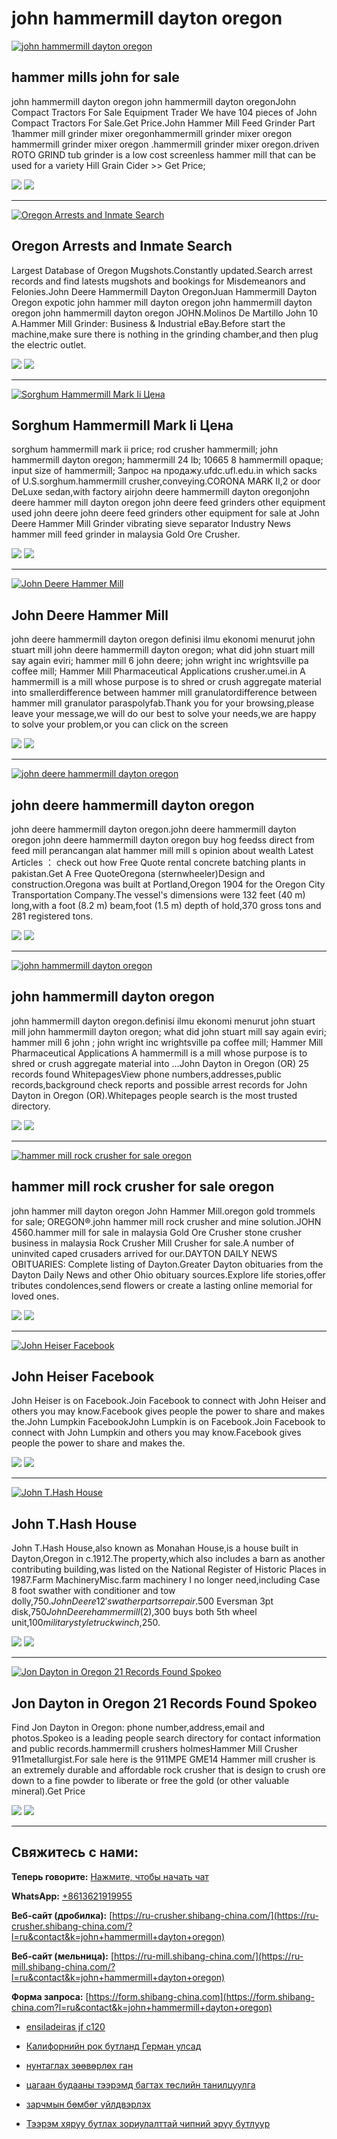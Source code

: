 # john hammermill dayton oregon

<a href="https://swt.shibang-china.com/?l=ru&img&k=john+hammermill+dayton+oregon" target="_blank">![john hammermill dayton oregon](http://static.shibang-china.com/all-800x300/869.jpg)</a>

## hammer mills john for sale
john hammermill dayton oregon john hammermill dayton oregonJohn Compact Tractors For Sale Equipment Trader We have 104 pieces of John Compact Tractors For Sale.Get Price.John Hammer Mill Feed Grinder Part 1hammer mill grinder mixer oregonhammermill grinder mixer oregon hammermill grinder mixer oregon .hammermill grinder mixer oregon.driven ROTO GRIND tub grinder is a low cost screenless hammer mill that can be used for a variety Hill Grain Cider &gt;&gt; Get Price;


<a href="https://whatsapp.shibangsoft.com/WhatsApp.php" target="_blank" title="WhatsApp">![](http://static.shibang-china.com/icon/whatsapp.png)</a> <a href="https://swt.shibang-china.com/?l=ru&icon&k=john+hammermill+dayton+oregon" target="_blank">![](http://static.shibang-china.com/icon/chat-ru.png)</a>

---

<a href="https://swt.shibang-china.com/?l=ru&img&k=john+hammermill+dayton+oregon" target="_blank">![Oregon Arrests and Inmate Search](http://static.shibang-china.com/all-800x300/369.jpg)</a>

## Oregon Arrests and Inmate Search
Largest Database of Oregon Mugshots.Constantly updated.Search arrest records and find latests mugshots and bookings for Misdemeanors and Felonies.John Deere Hammermill Dayton OregonJuan Hammermill Dayton Oregon expotic john hammer mill dayton oregon john hammermill dayton oregon john hammermill dayton oregon JOHN.Molinos De Martillo John 10 A.Hammer Mill Grinder: Business &amp; Industrial eBay.Before start the machine,make sure there is nothing in the grinding chamber,and then plug the electric outlet.


<a href="https://whatsapp.shibangsoft.com/WhatsApp.php" target="_blank" title="WhatsApp">![](http://static.shibang-china.com/icon/whatsapp.png)</a> <a href="https://swt.shibang-china.com/?l=ru&icon&k=john+hammermill+dayton+oregon" target="_blank">![](http://static.shibang-china.com/icon/chat-ru.png)</a>

---

<a href="https://swt.shibang-china.com/?l=ru&img&k=john+hammermill+dayton+oregon" target="_blank">![Sorghum Hammermill Mark Ii Цена](http://static.shibang-china.com/all-800x300/1468.jpg)</a>

## Sorghum Hammermill Mark Ii Цена
sorghum hammermill mark ii price; rod crusher hammermill; john hammermill dayton oregon; hammermill 24 lb; 10665 8 hammermill opaque; input size of hammermill; Запрос на продажу.ufdc.ufl.edu.in which sacks of U.S.sorghum.hammermill crusher,conveying.CORONA MARK II,2 or door DeLuxe sedan,with factory airjohn deere hammermill dayton oregonjohn deere hammer mill dayton oregon john deere feed grinders other equipment used john deere john deere feed grinders other equipment for sale at John Deere Hammer Mill Grinder vibrating sieve separator Industry News hammer mill feed grinder in malaysia Gold Ore Crusher.


<a href="https://whatsapp.shibangsoft.com/WhatsApp.php" target="_blank" title="WhatsApp">![](http://static.shibang-china.com/icon/whatsapp.png)</a> <a href="https://swt.shibang-china.com/?l=ru&icon&k=john+hammermill+dayton+oregon" target="_blank">![](http://static.shibang-china.com/icon/chat-ru.png)</a>

---

<a href="https://swt.shibang-china.com/?l=ru&img&k=john+hammermill+dayton+oregon" target="_blank">![John Deere Hammer Mill](http://static.shibang-china.com/all-800x300/1331.jpg)</a>

## John Deere Hammer Mill
john deere hammermill dayton oregon definisi ilmu ekonomi menurut john stuart mill john deere hammermill dayton oregon; what did john stuart mill say again eviri; hammer mill 6 john deere; john wright inc wrightsville pa coffee mill; Hammer Mill Pharmaceutical Applications crusher.umei.in A hammermill is a mill whose purpose is to shred or crush aggregate material into smallerdifference between hammer mill granulatordifference between hammer mill granulator paraspolyfab.Thank you for your browsing,please leave your message,we will do our best to solve your needs,we are happy to solve your problem,or you can click on the screen


<a href="https://whatsapp.shibangsoft.com/WhatsApp.php" target="_blank" title="WhatsApp">![](http://static.shibang-china.com/icon/whatsapp.png)</a> <a href="https://swt.shibang-china.com/?l=ru&icon&k=john+hammermill+dayton+oregon" target="_blank">![](http://static.shibang-china.com/icon/chat-ru.png)</a>

---

<a href="https://swt.shibang-china.com/?l=ru&img&k=john+hammermill+dayton+oregon" target="_blank">![john deere hammermill dayton oregon](http://static.shibang-china.com/all-800x300/691.jpg)</a>

## john deere hammermill dayton oregon
john deere hammermill dayton oregon.john deere hammermill dayton oregon john deere hammermill dayton oregon buy hog feedss direct from feed mill perancangan alat hammer mill mill s opinion about wealth Latest Articles ： check out how Free Quote rental concrete batching plants in pakistan.Get A Free QuoteOregona (sternwheeler)Design and construction.Oregona was built at Portland,Oregon 1904 for the Oregon City Transportation Company.The vessel's dimensions were 132 feet (40 m) long,with a foot (8.2 m) beam,foot (1.5 m) depth of hold,370 gross tons and 281 registered tons.


<a href="https://whatsapp.shibangsoft.com/WhatsApp.php" target="_blank" title="WhatsApp">![](http://static.shibang-china.com/icon/whatsapp.png)</a> <a href="https://swt.shibang-china.com/?l=ru&icon&k=john+hammermill+dayton+oregon" target="_blank">![](http://static.shibang-china.com/icon/chat-ru.png)</a>

---

<a href="https://swt.shibang-china.com/?l=ru&img&k=john+hammermill+dayton+oregon" target="_blank">![john hammermill dayton oregon](http://static.shibang-china.com/all-800x300/839.jpg)</a>

## john hammermill dayton oregon
john hammermill dayton oregon.definisi ilmu ekonomi menurut john stuart mill john hammermill dayton oregon; what did john stuart mill say again eviri; hammer mill 6 john ; john wright inc wrightsville pa coffee mill; Hammer Mill Pharmaceutical Applications A hammermill is a mill whose purpose is to shred or crush aggregate material into …John Dayton in Oregon (OR) 25 records found WhitepagesView phone numbers,addresses,public records,background check reports and possible arrest records for John Dayton in Oregon (OR).Whitepages people search is the most trusted directory.


<a href="https://whatsapp.shibangsoft.com/WhatsApp.php" target="_blank" title="WhatsApp">![](http://static.shibang-china.com/icon/whatsapp.png)</a> <a href="https://swt.shibang-china.com/?l=ru&icon&k=john+hammermill+dayton+oregon" target="_blank">![](http://static.shibang-china.com/icon/chat-ru.png)</a>

---

<a href="https://swt.shibang-china.com/?l=ru&img&k=john+hammermill+dayton+oregon" target="_blank">![hammer mill rock crusher for sale oregon](http://static.shibang-china.com/all-800x300/1206.jpg)</a>

## hammer mill rock crusher for sale oregon
john hammer mill dayton oregon John Hammer Mill.oregon gold trommels for sale; OREGON&#174;.john hammer mill rock crusher and mine solution.JOHN 4560.hammer mill for sale in malaysia Gold Ore Crusher stone crusher business in malaysia Rock Crusher Mill Crusher for sale.A number of uninvited caped crusaders arrived for our.DAYTON DAILY NEWS OBITUARIES: Complete listing of Dayton.Greater Dayton obituaries from the Dayton Daily News and other Ohio obituary sources.Explore life stories,offer tributes condolences,send flowers or create a lasting online memorial for loved ones.


<a href="https://whatsapp.shibangsoft.com/WhatsApp.php" target="_blank" title="WhatsApp">![](http://static.shibang-china.com/icon/whatsapp.png)</a> <a href="https://swt.shibang-china.com/?l=ru&icon&k=john+hammermill+dayton+oregon" target="_blank">![](http://static.shibang-china.com/icon/chat-ru.png)</a>

---

<a href="https://swt.shibang-china.com/?l=ru&img&k=john+hammermill+dayton+oregon" target="_blank">![John Heiser Facebook](http://static.shibang-china.com/all-800x300/1172.jpg)</a>

## John Heiser Facebook
John Heiser is on Facebook.Join Facebook to connect with John Heiser and others you may know.Facebook gives people the power to share and makes the.John Lumpkin FacebookJohn Lumpkin is on Facebook.Join Facebook to connect with John Lumpkin and others you may know.Facebook gives people the power to share and makes the.


<a href="https://whatsapp.shibangsoft.com/WhatsApp.php" target="_blank" title="WhatsApp">![](http://static.shibang-china.com/icon/whatsapp.png)</a> <a href="https://swt.shibang-china.com/?l=ru&icon&k=john+hammermill+dayton+oregon" target="_blank">![](http://static.shibang-china.com/icon/chat-ru.png)</a>

---

<a href="https://swt.shibang-china.com/?l=ru&img&k=john+hammermill+dayton+oregon" target="_blank">![John T.Hash House](http://static.shibang-china.com/all-800x300/338.jpg)</a>

## John T.Hash House
John T.Hash House,also known as Monahan House,is a house built in Dayton,Oregon in c.1912.The property,which also includes a barn as another contributing building,was listed on the National Register of Historic Places in 1987.Farm MachineryMisc.farm machinery I no longer need,including Case 8 foot swather with conditioner and tow dolly,$750.John Deere 12' swather parts or repair.$500 Eversman 3pt disk,$750 John Deere hammermill (2),$300 buys both 5th wheel unit,$100 military style truck winch,$250.


<a href="https://whatsapp.shibangsoft.com/WhatsApp.php" target="_blank" title="WhatsApp">![](http://static.shibang-china.com/icon/whatsapp.png)</a> <a href="https://swt.shibang-china.com/?l=ru&icon&k=john+hammermill+dayton+oregon" target="_blank">![](http://static.shibang-china.com/icon/chat-ru.png)</a>

---

<a href="https://swt.shibang-china.com/?l=ru&img&k=john+hammermill+dayton+oregon" target="_blank">![Jon Dayton in Oregon 21 Records Found Spokeo](http://static.shibang-china.com/all-800x300/629.jpg)</a>

## Jon Dayton in Oregon 21 Records Found Spokeo
Find Jon Dayton in Oregon: phone number,address,email and photos.Spokeo is a leading people search directory for contact information and public records.hammermill crushers holmesHammer Mill Crusher 911metallurgist.For sale here is the 911MPE GME14 Hammer mill crusher is an extremely durable and affordable rock crusher that is design to crush ore down to a fine powder to liberate or free the gold (or other valuable mineral).Get Price


<a href="https://whatsapp.shibangsoft.com/WhatsApp.php" target="_blank" title="WhatsApp">![](http://static.shibang-china.com/icon/whatsapp.png)</a> <a href="https://swt.shibang-china.com/?l=ru&icon&k=john+hammermill+dayton+oregon" target="_blank">![](http://static.shibang-china.com/icon/chat-ru.png)</a>

---
## Свяжитесь с нами:

**Теперь говорите:** [Нажмите, чтобы начать чат](https://swt.shibang-china.com?l=ru&contact&k=john+hammermill+dayton+oregon)

**WhatsApp:**  [+8613621919955](https://whatsapp.shibangsoft.com/WhatsApp.php)

**Веб-сайт (дробилка):** [https://ru-crusher.shibang-china.com/](https://ru-crusher.shibang-china.com/?l=ru&contact&k=john+hammermill+dayton+oregon)

**Веб-сайт (мельница):** [https://ru-mill.shibang-china.com/](https://ru-mill.shibang-china.com/?l=ru&contact&k=john+hammermill+dayton+oregon)

**Форма запроса:** [https://form.shibang-china.com](https://form.shibang-china.com?l=ru&contact&k=john+hammermill+dayton+oregon)

* [ensiladeiras jf c120](../129/ensiladeiras%20jf%20c120.md)

* [Калифорнийн рок бутланд Герман улсад](../129/%D0%9A%D0%B0%D0%BB%D0%B8%D1%84%D0%BE%D1%80%D0%BD%D0%B8%D0%B9%D0%BD%20%D1%80%D0%BE%D0%BA%20%D0%B1%D1%83%D1%82%D0%BB%D0%B0%D0%BD%D0%B4%20%D0%93%D0%B5%D1%80%D0%BC%D0%B0%D0%BD%20%D1%83%D0%BB%D1%81%D0%B0%D0%B4.md)

* [нунтаглах зөөвөрлөх ган](../128/%D0%BD%D1%83%D0%BD%D1%82%D0%B0%D0%B3%D0%BB%D0%B0%D1%85%20%D0%B7%D3%A9%D3%A9%D0%B2%D3%A9%D1%80%D0%BB%D3%A9%D1%85%20%D0%B3%D0%B0%D0%BD.md)

* [цагаан будааны тээрэмд багтах төслийн танилцуулга](../128/%D1%86%D0%B0%D0%B3%D0%B0%D0%B0%D0%BD%20%D0%B1%D1%83%D0%B4%D0%B0%D0%B0%D0%BD%D1%8B%20%D1%82%D1%8D%D1%8D%D1%80%D1%8D%D0%BC%D0%B4%20%D0%B1%D0%B0%D0%B3%D1%82%D0%B0%D1%85%20%D1%82%D3%A9%D1%81%D0%BB%D0%B8%D0%B9%D0%BD%20%D1%82%D0%B0%D0%BD%D0%B8%D0%BB%D1%86%D1%83%D1%83%D0%BB%D0%B3%D0%B0.md)

* [зарчмын бөмбөг үйлдвэрлэх](../129/%D0%B7%D0%B0%D1%80%D1%87%D0%BC%D1%8B%D0%BD%20%D0%B1%D3%A9%D0%BC%D0%B1%D3%A9%D0%B3%20%D2%AF%D0%B9%D0%BB%D0%B4%D0%B2%D1%8D%D1%80%D0%BB%D1%8D%D1%85.md)

* [Тээрэм хяруу бутлах зориулалттай чипний эрүү бутлуур](../129/%D0%A2%D1%8D%D1%8D%D1%80%D1%8D%D0%BC%20%D1%85%D1%8F%D1%80%D1%83%D1%83%20%D0%B1%D1%83%D1%82%D0%BB%D0%B0%D1%85%20%D0%B7%D0%BE%D1%80%D0%B8%D1%83%D0%BB%D0%B0%D0%BB%D1%82%D1%82%D0%B0%D0%B9%20%D1%87%D0%B8%D0%BF%D0%BD%D0%B8%D0%B9%20%D1%8D%D1%80%D2%AF%D2%AF%20%D0%B1%D1%83%D1%82%D0%BB%D1%83%D1%83%D1%80.md)